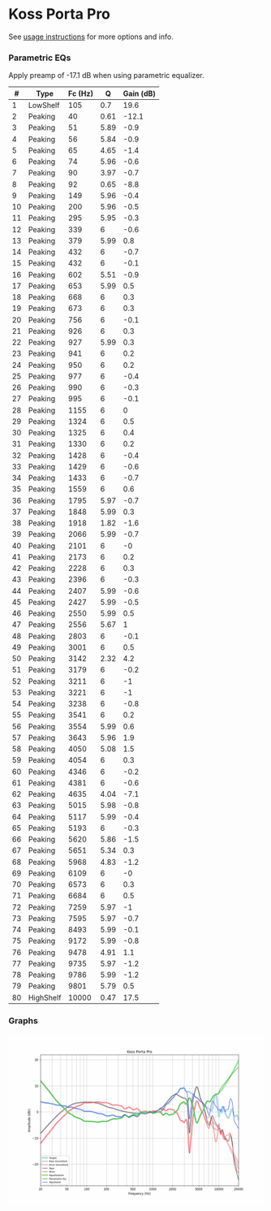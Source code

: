 # Koss Porta Pro
See [usage instructions](https://github.com/jaakkopasanen/AutoEq#usage) for more options and info.

### Parametric EQs
Apply preamp of -17.1 dB when using parametric equalizer.

|   # | Type      |   Fc (Hz) |    Q |   Gain (dB) |
|-----|-----------|-----------|------|-------------|
|   1 | LowShelf  |       105 | 0.7  |        19.6 |
|   2 | Peaking   |        40 | 0.61 |       -12.1 |
|   3 | Peaking   |        51 | 5.89 |        -0.9 |
|   4 | Peaking   |        56 | 5.84 |        -0.9 |
|   5 | Peaking   |        65 | 4.65 |        -1.4 |
|   6 | Peaking   |        74 | 5.96 |        -0.6 |
|   7 | Peaking   |        90 | 3.97 |        -0.7 |
|   8 | Peaking   |        92 | 0.65 |        -8.8 |
|   9 | Peaking   |       149 | 5.96 |        -0.4 |
|  10 | Peaking   |       200 | 5.96 |        -0.5 |
|  11 | Peaking   |       295 | 5.95 |        -0.3 |
|  12 | Peaking   |       339 | 6    |        -0.6 |
|  13 | Peaking   |       379 | 5.99 |         0.8 |
|  14 | Peaking   |       432 | 6    |        -0.7 |
|  15 | Peaking   |       432 | 6    |        -0.1 |
|  16 | Peaking   |       602 | 5.51 |        -0.9 |
|  17 | Peaking   |       653 | 5.99 |         0.5 |
|  18 | Peaking   |       668 | 6    |         0.3 |
|  19 | Peaking   |       673 | 6    |         0.3 |
|  20 | Peaking   |       756 | 6    |        -0.1 |
|  21 | Peaking   |       926 | 6    |         0.3 |
|  22 | Peaking   |       927 | 5.99 |         0.3 |
|  23 | Peaking   |       941 | 6    |         0.2 |
|  24 | Peaking   |       950 | 6    |         0.2 |
|  25 | Peaking   |       977 | 6    |        -0.4 |
|  26 | Peaking   |       990 | 6    |        -0.3 |
|  27 | Peaking   |       995 | 6    |        -0.1 |
|  28 | Peaking   |      1155 | 6    |         0   |
|  29 | Peaking   |      1324 | 6    |         0.5 |
|  30 | Peaking   |      1325 | 6    |         0.4 |
|  31 | Peaking   |      1330 | 6    |         0.2 |
|  32 | Peaking   |      1428 | 6    |        -0.4 |
|  33 | Peaking   |      1429 | 6    |        -0.6 |
|  34 | Peaking   |      1433 | 6    |        -0.7 |
|  35 | Peaking   |      1559 | 6    |         0.6 |
|  36 | Peaking   |      1795 | 5.97 |        -0.7 |
|  37 | Peaking   |      1848 | 5.99 |         0.3 |
|  38 | Peaking   |      1918 | 1.82 |        -1.6 |
|  39 | Peaking   |      2066 | 5.99 |        -0.7 |
|  40 | Peaking   |      2101 | 6    |        -0   |
|  41 | Peaking   |      2173 | 6    |         0.2 |
|  42 | Peaking   |      2228 | 6    |         0.3 |
|  43 | Peaking   |      2396 | 6    |        -0.3 |
|  44 | Peaking   |      2407 | 5.99 |        -0.6 |
|  45 | Peaking   |      2427 | 5.99 |        -0.5 |
|  46 | Peaking   |      2550 | 5.99 |         0.5 |
|  47 | Peaking   |      2556 | 5.67 |         1   |
|  48 | Peaking   |      2803 | 6    |        -0.1 |
|  49 | Peaking   |      3001 | 6    |         0.5 |
|  50 | Peaking   |      3142 | 2.32 |         4.2 |
|  51 | Peaking   |      3179 | 6    |        -0.2 |
|  52 | Peaking   |      3211 | 6    |        -1   |
|  53 | Peaking   |      3221 | 6    |        -1   |
|  54 | Peaking   |      3238 | 6    |        -0.8 |
|  55 | Peaking   |      3541 | 6    |         0.2 |
|  56 | Peaking   |      3554 | 5.99 |         0.6 |
|  57 | Peaking   |      3643 | 5.96 |         1.9 |
|  58 | Peaking   |      4050 | 5.08 |         1.5 |
|  59 | Peaking   |      4054 | 6    |         0.3 |
|  60 | Peaking   |      4346 | 6    |        -0.2 |
|  61 | Peaking   |      4381 | 6    |        -0.6 |
|  62 | Peaking   |      4635 | 4.04 |        -7.1 |
|  63 | Peaking   |      5015 | 5.98 |        -0.8 |
|  64 | Peaking   |      5117 | 5.99 |        -0.4 |
|  65 | Peaking   |      5193 | 6    |        -0.3 |
|  66 | Peaking   |      5620 | 5.86 |        -1.5 |
|  67 | Peaking   |      5651 | 5.34 |         0.3 |
|  68 | Peaking   |      5968 | 4.83 |        -1.2 |
|  69 | Peaking   |      6109 | 6    |        -0   |
|  70 | Peaking   |      6573 | 6    |         0.3 |
|  71 | Peaking   |      6684 | 6    |         0.5 |
|  72 | Peaking   |      7259 | 5.97 |        -1   |
|  73 | Peaking   |      7595 | 5.97 |        -0.7 |
|  74 | Peaking   |      8493 | 5.99 |        -0.1 |
|  75 | Peaking   |      9172 | 5.99 |        -0.8 |
|  76 | Peaking   |      9478 | 4.91 |         1.1 |
|  77 | Peaking   |      9735 | 5.97 |        -1.2 |
|  78 | Peaking   |      9786 | 5.99 |        -1.2 |
|  79 | Peaking   |      9801 | 5.79 |         0.5 |
|  80 | HighShelf |     10000 | 0.47 |        17.5 |

### Graphs
![](./Koss%20Porta%20Pro.png)
